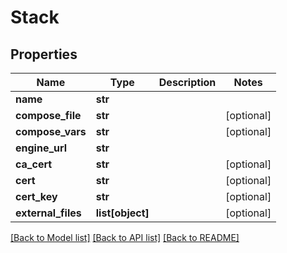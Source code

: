 # Stack

## Properties
Name | Type | Description | Notes
------------ | ------------- | ------------- | -------------
**name** | **str** |  | 
**compose_file** | **str** |  | [optional] 
**compose_vars** | **str** |  | [optional] 
**engine_url** | **str** |  | 
**ca_cert** | **str** |  | [optional] 
**cert** | **str** |  | [optional] 
**cert_key** | **str** |  | [optional] 
**external_files** | **list[object]** |  | [optional] 

[[Back to Model list]](../README.md#documentation-for-models) [[Back to API list]](../README.md#documentation-for-api-endpoints) [[Back to README]](../README.md)


